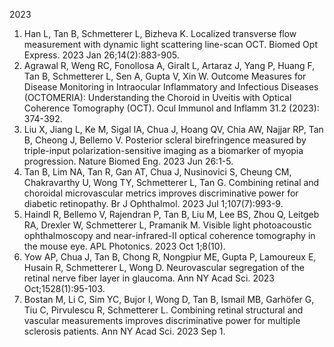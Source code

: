 2023
1.	Han L, Tan B, Schmetterer L, Bizheva K. Localized transverse flow measurement with dynamic light scattering line-scan OCT. Biomed Opt Express. 2023 Jan 26;14(2):883-905. 
2.	Agrawal R, Weng RC, Fonollosa A, Giralt L, Artaraz J, Yang P, Huang F, Tan B, Schmetterer L, Sen A, Gupta V, Xin W. Outcome Measures for Disease Monitoring in Intraocular Inflammatory and Infectious Diseases (OCTOMERIA): Understanding the Choroid in Uveitis with Optical Coherence Tomography (OCT). Ocul Immunol and Inflamm 31.2 (2023): 374-392.
3.	Liu X, Jiang L, Ke M, Sigal IA, Chua J, Hoang QV, Chia AW, Najjar RP, Tan B, Cheong J, Bellemo V. Posterior scleral birefringence measured by triple-input polarization-sensitive imaging as a biomarker of myopia progression. Nature Biomed Eng. 2023 Jun 26:1-5.
4.	Tan B, Lim NA, Tan R, Gan AT, Chua J, Nusinovici S, Cheung CM, Chakravarthy U, Wong TY, Schmetterer L, Tan G. Combining retinal and choroidal microvascular metrics improves discriminative power for diabetic retinopathy. Br J Ophthalmol. 2023 Jul 1;107(7):993-9.
5.	Haindl R, Bellemo V, Rajendran P, Tan B, Liu M, Lee BS, Zhou Q, Leitgeb RA, Drexler W, Schmetterer L, Pramanik M. Visible light photoacoustic ophthalmoscopy and near-infrared-II optical coherence tomography in the mouse eye. APL Photonics. 2023 Oct 1;8(10).
6.	Yow AP, Chua J, Tan B, Chong R, Nongpiur ME, Gupta P, Lamoureux E, Husain R, Schmetterer L, Wong D. Neurovascular segregation of the retinal nerve fiber layer in glaucoma. Ann NY Acad Sci. 2023 Oct;1528(1):95-103.
7.	Bostan M, Li C, Sim YC, Bujor I, Wong D, Tan B, Ismail MB, Garhöfer G, Tiu C, Pirvulescu R, Schmetterer L. Combining retinal structural and vascular measurements improves discriminative power for multiple sclerosis patients. Ann NY Acad Sci. 2023 Sep 1.
